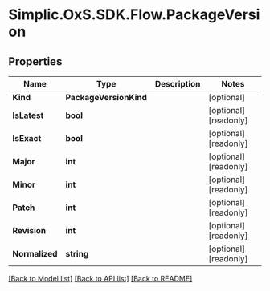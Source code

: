 # Simplic.OxS.SDK.Flow.PackageVersion

## Properties

Name | Type | Description | Notes
------------ | ------------- | ------------- | -------------
**Kind** | **PackageVersionKind** |  | [optional] 
**IsLatest** | **bool** |  | [optional] [readonly] 
**IsExact** | **bool** |  | [optional] [readonly] 
**Major** | **int** |  | [optional] [readonly] 
**Minor** | **int** |  | [optional] [readonly] 
**Patch** | **int** |  | [optional] [readonly] 
**Revision** | **int** |  | [optional] [readonly] 
**Normalized** | **string** |  | [optional] [readonly] 

[[Back to Model list]](../README.md#documentation-for-models) [[Back to API list]](../README.md#documentation-for-api-endpoints) [[Back to README]](../README.md)

